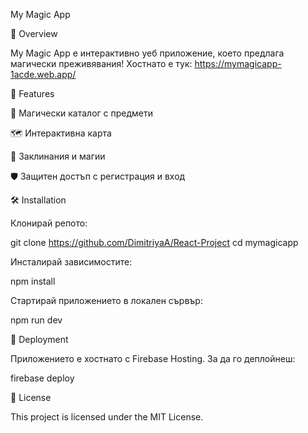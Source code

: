 My Magic App

🌟 Overview

My Magic App е интерактивно уеб приложение, което предлага магически преживявания! Хостнато е тук: https://mymagicapp-1acde.web.app/

🚀 Features

🔮 Магически каталог с предмети

🗺️ Интерактивна карта

📜 Заклинания и магии

🛡️ Защитен достъп с регистрация и вход

🛠 Installation

Клонирай репото:

git clone https://github.com/DimitriyaA/React-Project
cd mymagicapp

Инсталирай зависимостите:

npm install

Стартирай приложението в локален сървър:

npm run dev

📂 Deployment

Приложението е хостнато с Firebase Hosting. За да го деплойнеш:

firebase deploy

📜 License

This project is licensed under the MIT License.

